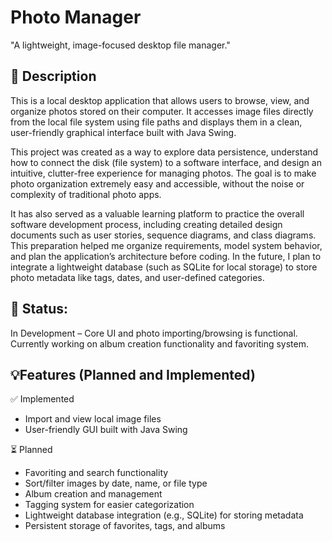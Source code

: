 # Photo Manager
"A lightweight, image-focused desktop file manager."

## 📝 Description
This is a local desktop application that allows users to browse, view, and organize photos stored on their computer. It accesses image files directly from the local file system using file paths and displays them in a clean, user-friendly graphical interface built with Java Swing.

This project was created as a way to explore data persistence, understand how to connect the disk (file system) to a software interface, and design an intuitive, clutter-free experience for managing photos. The goal is to make photo organization extremely easy and accessible, without the noise or complexity of traditional photo apps.

It has also served as a valuable learning platform to practice the overall software development process, including creating detailed design documents such as user stories, sequence diagrams, and class diagrams. This preparation helped me organize requirements, model system behavior, and plan the application’s architecture before coding. In the future, I plan to integrate a lightweight database (such as SQLite for local storage) to store photo metadata like tags, dates, and user-defined categories.

## 🚧 Status:
In Development – Core UI and photo importing/browsing is functional. Currently working on album creation functionality and favoriting system.

## 💡Features (Planned and Implemented)

✅ Implemented
- Import and view local image files<br>
- User-friendly GUI built with Java Swing<br>

⏳ Planned
- Favoriting and search functionality<br>
- Sort/filter images by date, name, or file type<br>
- Album creation and management<br>
- Tagging system for easier categorization<br>
- Lightweight database integration (e.g., SQLite) for storing metadata<br>
- Persistent storage of favorites, tags, and albums<br>

